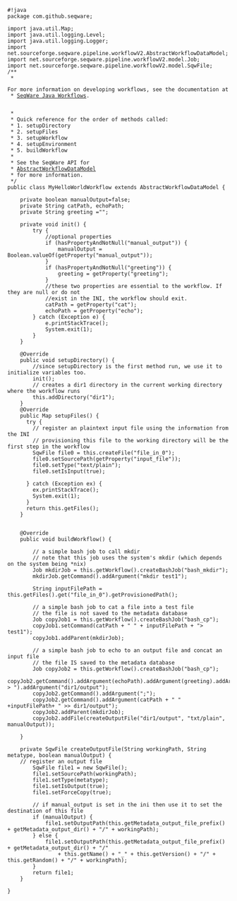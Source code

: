 <pre><code>#!java
package com.github.seqware;

import java.util.Map;
import java.util.logging.Level;
import java.util.logging.Logger;
import net.sourceforge.seqware.pipeline.workflowV2.AbstractWorkflowDataModel;
import net.sourceforge.seqware.pipeline.workflowV2.model.Job;
import net.sourceforge.seqware.pipeline.workflowV2.model.SqwFile;
/**
 * <p>For more information on developing workflows, see the documentation at
 * <a href="http://seqware.github.io/docs/6-pipeline/java-workflows/">SeqWare Java Workflows</a>.</p>
 * 
 * Quick reference for the order of methods called:
 * 1. setupDirectory
 * 2. setupFiles
 * 3. setupWorkflow
 * 4. setupEnvironment
 * 5. buildWorkflow
 * 
 * See the SeqWare API for 
 * <a href="http://seqware.github.io/javadoc/stable/apidocs/net/sourceforge/seqware/pipeline/workflowV2/AbstractWorkflowDataModel.html#setupDirectory%28%29">AbstractWorkflowDataModel</a> 
 * for more information.
 */
public class MyHelloWorldWorkflow extends AbstractWorkflowDataModel {

    private boolean manualOutput=false;
    private String catPath, echoPath;
    private String greeting ="";

    private void init() {
        try {
            //optional properties
            if (hasPropertyAndNotNull("manual_output")) {
                manualOutput = Boolean.valueOf(getProperty("manual_output"));
            }
            if (hasPropertyAndNotNull("greeting")) {
                greeting = getProperty("greeting");
            }
            //these two properties are essential to the workflow. If they are null or do not 
            //exist in the INI, the workflow should exit.
            catPath = getProperty("cat");
            echoPath = getProperty("echo");
        } catch (Exception e) {
            e.printStackTrace();
            System.exit(1);
        }
    }

    @Override
    public void setupDirectory() {
        //since setupDirectory is the first method run, we use it to initialize variables too.
        init();
        // creates a dir1 directory in the current working directory where the workflow runs
        this.addDirectory("dir1");
    }
    @Override
    public Map<String, SqwFile> setupFiles() {
      try {
        // register an plaintext input file using the information from the INI
        // provisioning this file to the working directory will be the first step in the workflow
        SqwFile file0 = this.createFile("file_in_0");
        file0.setSourcePath(getProperty("input_file"));
        file0.setType("text/plain");
        file0.setIsInput(true);

      } catch (Exception ex) {
        ex.printStackTrace();
        System.exit(1);
      }
      return this.getFiles();
    }


    @Override
    public void buildWorkflow() {

        // a simple bash job to call mkdir
        // note that this job uses the system's mkdir (which depends on the system being *nix)
        Job mkdirJob = this.getWorkflow().createBashJob("bash_mkdir");
        mkdirJob.getCommand().addArgument("mkdir test1");

        String inputFilePath = this.getFiles().get("file_in_0").getProvisionedPath();

        // a simple bash job to cat a file into a test file
        // the file is not saved to the metadata database
        Job copyJob1 = this.getWorkflow().createBashJob("bash_cp");
        copyJob1.setCommand(catPath + " " + inputFilePath + "> test1");
        copyJob1.addParent(mkdirJob);

        // a simple bash job to echo to an output file and concat an input file
        // the file IS saved to the metadata database
        Job copyJob2 = this.getWorkflow().createBashJob("bash_cp");
        copyJob2.getCommand().addArgument(echoPath).addArgument(greeting).addArgument(" > ").addArgument("dir1/output");
        copyJob2.getCommand().addArgument(";");
        copyJob2.getCommand().addArgument(catPath + " " +inputFilePath+ " >> dir1/output");
        copyJob2.addParent(mkdirJob);
        copyJob2.addFile(createOutputFile("dir1/output", "txt/plain", manualOutput));

    }

    private SqwFile createOutputFile(String workingPath, String metatype, boolean manualOutput) {
    // register an output file
        SqwFile file1 = new SqwFile();
        file1.setSourcePath(workingPath);
        file1.setType(metatype);
        file1.setIsOutput(true);
        file1.setForceCopy(true);

        // if manual_output is set in the ini then use it to set the destination of this file
        if (manualOutput) {
            file1.setOutputPath(this.getMetadata_output_file_prefix() + getMetadata_output_dir() + "/" + workingPath);
        } else {
            file1.setOutputPath(this.getMetadata_output_file_prefix() + getMetadata_output_dir() + "/"
                + this.getName() + "_" + this.getVersion() + "/" + this.getRandom() + "/" + workingPath);
        }
        return file1;
    }

}

</code></pre>
